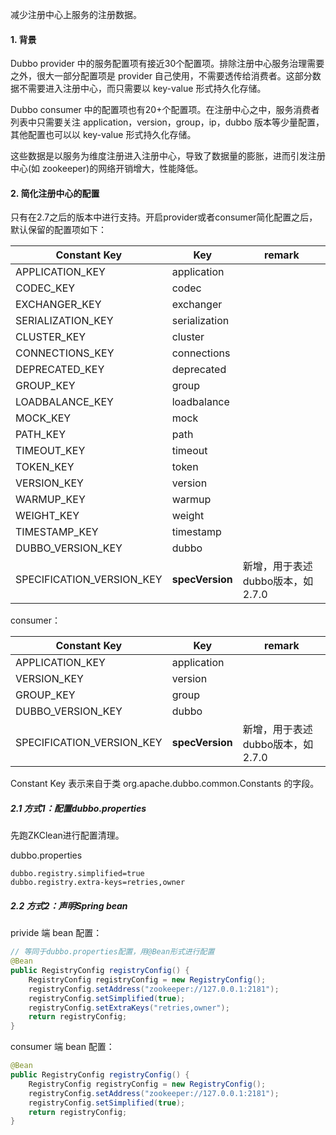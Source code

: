 减少注册中心上服务的注册数据。

#### 1. 背景

Dubbo provider 中的服务配置项有接近30个配置项。排除注册中心服务治理需要之外，很大一部分配置项是 provider 自己使用，不需要透传给消费者。这部分数据不需要进入注册中心，而只需要以 key-value 形式持久化存储。

Dubbo consumer 中的配置项也有20+个配置项。在注册中心之中，服务消费者列表中只需要关注 application，version，group，ip，dubbo 版本等少量配置，其他配置也可以以 key-value 形式持久化存储。

这些数据是以服务为维度注册进入注册中心，导致了数据量的膨胀，进而引发注册中心(如 zookeeper)的网络开销增大，性能降低。

#### 2. 简化注册中心的配置

只有在2.7之后的版本中进行支持。开启provider或者consumer简化配置之后，默认保留的配置项如下：

| Constant Key              | Key             | remark                           |
| ------------------------- | --------------- | -------------------------------- |
| APPLICATION_KEY           | application     |                                  |
| CODEC_KEY                 | codec           |                                  |
| EXCHANGER_KEY             | exchanger       |                                  |
| SERIALIZATION_KEY         | serialization   |                                  |
| CLUSTER_KEY               | cluster         |                                  |
| CONNECTIONS_KEY           | connections     |                                  |
| DEPRECATED_KEY            | deprecated      |                                  |
| GROUP_KEY                 | group           |                                  |
| LOADBALANCE_KEY           | loadbalance     |                                  |
| MOCK_KEY                  | mock            |                                  |
| PATH_KEY                  | path            |                                  |
| TIMEOUT_KEY               | timeout         |                                  |
| TOKEN_KEY                 | token           |                                  |
| VERSION_KEY               | version         |                                  |
| WARMUP_KEY                | warmup          |                                  |
| WEIGHT_KEY                | weight          |                                  |
| TIMESTAMP_KEY             | timestamp       |                                  |
| DUBBO_VERSION_KEY         | dubbo           |                                  |
| SPECIFICATION_VERSION_KEY | **specVersion** | 新增，用于表述dubbo版本，如2.7.0 |

consumer：

| Constant Key              | Key             | remark                           |
| ------------------------- | --------------- | -------------------------------- |
| APPLICATION_KEY           | application     |                                  |
| VERSION_KEY               | version         |                                  |
| GROUP_KEY                 | group           |                                  |
| DUBBO_VERSION_KEY         | dubbo           |                                  |
| SPECIFICATION_VERSION_KEY | **specVersion** | 新增，用于表述dubbo版本，如2.7.0 |

Constant Key 表示来自于类 org.apache.dubbo.common.Constants 的字段。

##### 2.1 方式1：配置dubbo.properties

先跑ZKClean进行配置清理。

dubbo.properties

```properties
dubbo.registry.simplified=true
dubbo.registry.extra-keys=retries,owner
```

##### 2.2 方式2：声明Spring bean

privide 端 bean 配置：

```java
// 等同于dubbo.properties配置，用@Bean形式进行配置
@Bean
public RegistryConfig registryConfig() {
    RegistryConfig registryConfig = new RegistryConfig();
    registryConfig.setAddress("zookeeper://127.0.0.1:2181");
    registryConfig.setSimplified(true);
    registryConfig.setExtraKeys("retries,owner");
    return registryConfig;
}
```

consumer 端 bean 配置：

```java
@Bean
public RegistryConfig registryConfig() {
    RegistryConfig registryConfig = new RegistryConfig();
    registryConfig.setAddress("zookeeper://127.0.0.1:2181");
    registryConfig.setSimplified(true);
    return registryConfig;
}
```
